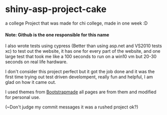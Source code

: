 # shiny-asp-project-cake
a college Project that was made for chi college, made in one week :D 

#### Note: Github is the one responsible for this name 

I also wrote tests using cypress (Better than using asp.net and VS2010 tests xc) to test out the website, it has 
one for every part of the website, and one large test that took me like a 100 seconds to run on a win10 vm but 20-30 seconds on real life hardware.

I don't consider this project perfect but it got the job done and it was the first time trying out test driven develompent, really fun and helpful,
I am glad on how it came out.

I used themes from [Bootstrapmade](https://bootstrapmade.com/) all pages are from them and modified for personal use. 

(~Don't judge my commit messages it was a rushed project ok?)
